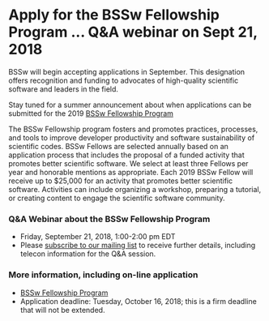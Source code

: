 # Apply for the BSSw Fellowship Program ... Q&A webinar on Sept 21, 2018

BSSw will begin accepting applications in September. This designation offers recognition and funding to advocates of high-quality scientific software and leaders in the field.

Stay tuned for a summer announcement about when applications can be submitted for the 2019 [BSSw Fellowship Program](https://bssw.io/pages/bssw-fellowship-program)

The BSSw Fellowship program fosters and promotes practices, processes, and tools to improve developer productivity and software sustainability of scientific codes. BSSw Fellows are selected annually based on an application process that includes the proposal of a funded activity that promotes better scientific software. We select at least three Fellows per year and honorable mentions as appropriate. Each 2019 BSSw Fellow will receive up to $25,000 for an activity that promotes better scientific software. Activities can include organizing a workshop, preparing a tutorial, or creating content to engage the scientific software community. 

### Q&A Webinar about the BSSw Fellowship Program
- Friday, September 21, 2018, 1:00-2:00 pm EDT 
- Please [subscribe to our mailing list](https://bssw.io/pages/receive-our-email-digest) to receive further details, including telecon information for the Q&A session.

### More information, including on-line application
- [BSSw Fellowship Program](https://bssw.io/fellowship)
- Application deadline: Tuesday, October 16, 2018; this is a firm deadline that will not be extended.
